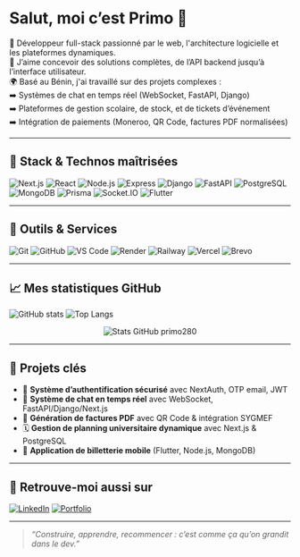 # Salut, moi c’est Primo 👋

🎯 Développeur full-stack passionné par le web, l'architecture logicielle et les plateformes dynamiques.  
🧠 J’aime concevoir des solutions complètes, de l’API backend jusqu’à l’interface utilisateur.  
🌍 Basé au Bénin, j'ai travaillé sur des projets complexes :  
➡️ Systèmes de chat en temps réel (WebSocket, FastAPI, Django)  
➡️ Plateformes de gestion scolaire, de stock, et de tickets d’événement  
➡️ Intégration de paiements (Moneroo, QR Code, factures PDF normalisées)

---

## 🚀 Stack & Technos maîtrisées

![Next.js](https://img.shields.io/badge/-Next.js-000000?style=flat&logo=next.js)
![React](https://img.shields.io/badge/-React-61DAFB?style=flat&logo=react)
![Node.js](https://img.shields.io/badge/-Node.js-339933?style=flat&logo=node.js)
![Express](https://img.shields.io/badge/-Express.js-000000?style=flat&logo=express)
![Django](https://img.shields.io/badge/-Django-092E20?style=flat&logo=django)
![FastAPI](https://img.shields.io/badge/-FastAPI-009688?style=flat&logo=fastapi)
![PostgreSQL](https://img.shields.io/badge/-PostgreSQL-336791?style=flat&logo=postgresql)
![MongoDB](https://img.shields.io/badge/-MongoDB-47A248?style=flat&logo=mongodb)
![Prisma](https://img.shields.io/badge/-Prisma-2D3748?style=flat&logo=prisma)
![Socket.IO](https://img.shields.io/badge/-Socket.IO-010101?style=flat&logo=socket.io)
![Flutter](https://img.shields.io/badge/-Flutter-02569B?style=flat&logo=flutter)

---

## 🧰 Outils & Services

![Git](https://img.shields.io/badge/-Git-F05032?style=flat&logo=git)
![GitHub](https://img.shields.io/badge/-GitHub-181717?style=flat&logo=github)
![VS Code](https://img.shields.io/badge/-VS_Code-007ACC?style=flat&logo=visual-studio-code)
![Render](https://img.shields.io/badge/-Render-46E3B7?style=flat&logo=render)
![Railway](https://img.shields.io/badge/-Railway-0B0D0E?style=flat&logo=railway)
![Vercel](https://img.shields.io/badge/-Vercel-000000?style=flat&logo=vercel)
![Brevo](https://img.shields.io/badge/-Brevo-1F1F1F?style=flat)

---

## 📈 Mes statistiques GitHub

![GitHub stats](https://github-readme-stats.vercel.app/api?username=primo280&show_icons=true&theme=radical)
![Top Langs](https://github-readme-stats.vercel.app/api/top-langs/?username=primo280&layout=compact&theme=radical)
<p align="center">
  <img src="https://github-readme-stats.vercel.app/api?username=primo280&show_icons=true&theme=radical" alt="Stats GitHub primo280" />
</p>

---

## 🧪 Projets clés

- 🔐 **Système d’authentification sécurisé** avec NextAuth, OTP email, JWT
- 💬 **Système de chat en temps réel** avec WebSocket, FastAPI/Django/Next.js
- 🧾 **Génération de factures PDF** avec QR Code & intégration SYGMEF
- 🗓️ **Gestion de planning universitaire dynamique** avec Next.js & PostgreSQL
- 🛒 **Application de billetterie mobile** (Flutter, Node.js, MongoDB)

---

## 🔗 Retrouve-moi aussi sur

[![LinkedIn](https://img.shields.io/badge/LinkedIn-Primo-blue?style=flat&logo=linkedin)](https://www.linkedin.com/in/primo280)
[![Portfolio](https://img.shields.io/badge/Portfolio-Site-000?style=flat&logo=google-chrome)](https://ton-site.com) <!-- Remplace par ton vrai lien -->

---

> _“Construire, apprendre, recommencer : c’est comme ça qu’on grandit dans le dev.”_

